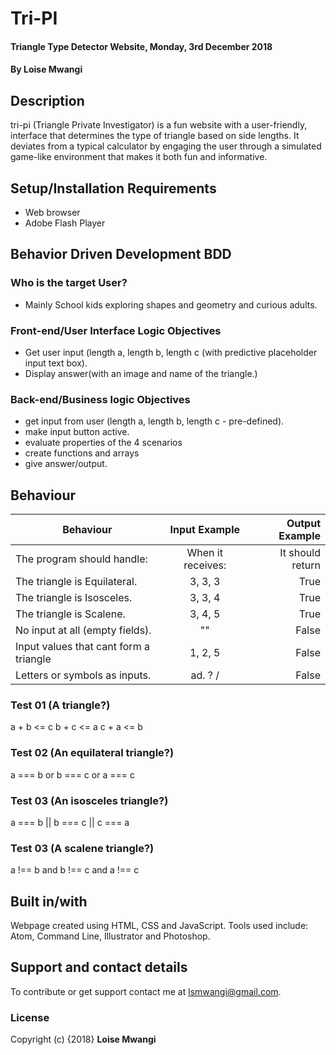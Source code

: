 # Tri-PI

#### Triangle Type Detector Website, Monday, 3rd December 2018
#### By **Loise Mwangi**

## Description
tri-pi (Triangle Private Investigator) is a fun website with a user-friendly, interface that determines the type of triangle based on side lengths. It deviates from a typical calculator by engaging the user through a simulated game-like environment that makes it both fun and informative.

## Setup/Installation Requirements
* Web browser
* Adobe Flash Player

## Behavior Driven Development BDD
### Who is the target User?
* Mainly School kids exploring shapes and geometry and curious adults.

### Front-end/User Interface Logic Objectives

* Get user input (length a, length b, length c (with predictive placeholder input text box).
* Display answer(with an image and name of the triangle.)

### Back-end/Business logic Objectives
* get input from user (length a, length b, length c - pre-defined).
* make input button active.
* evaluate properties of the 4 scenarios
* create functions and arrays
* give answer/output.

## Behaviour
| Behaviour                              | Input Example     | Output Example    |
|----               | :---:             |---: |
| The program should handle:    | When it receives:     | It should return  |                             
| The triangle is Equilateral.           | 3, 3, 3           | True              |
| The triangle is Isosceles.             | 3, 3, 4           | True              |
| The triangle is Scalene.               | 3, 4, 5           | True              |
| No input at all (empty fields).        | ""                | False             |      
| Input values that cant form a triangle | 1, 2, 5           | False             |
| Letters or symbols as inputs.          | ad. ? /           | False             |

### Test 01 (A triangle?)

a + b <= c
b + c <= a
c + a <= b

### Test 02 (An equilateral triangle?)
a === b or b === c or a === c

### Test 03 (An isosceles triangle?)
a === b || b === c || c === a

### Test 03 (A scalene triangle?)
a !== b and b !== c and a !== c

## Built in/with
Webpage created using HTML, CSS and JavaScript. Tools used include: Atom, Command Line, Illustrator and Photoshop.
## Support and contact details
To contribute or get support contact me at lsmwangi@gmail.com.
### License
Copyright (c) {2018} **Loise Mwangi**
